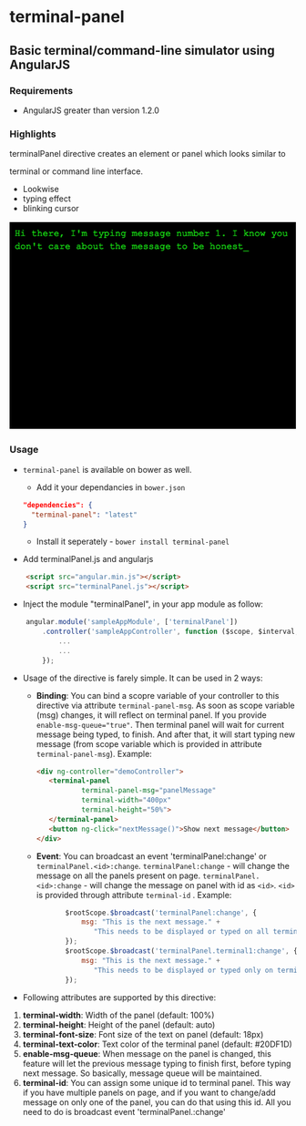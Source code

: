 # terminal-panel
## Basic terminal/command-line simulator using AngularJS

### Requirements

* AngularJS greater than version 1.2.0

### Highlights

terminalPanel directive creates an element or panel which looks similar to

terminal or command line interface.

* Lookwise
* typing effect
* blinking cursor

![alt text](https://github.com/vishalnarkhede/terminal-panel/blob/master/screenshots/screenshot1.png "Logo Title Text 1")

### Usage
* `terminal-panel` is available on bower as well.
  * Add it your dependancies in `bower.json`
  ```json
  "dependencies": {
    "terminal-panel": "latest"
  }
  ```
  * Install it seperately - `bower install terminal-panel`

* Add terminalPanel.js and angularjs

```html
    <script src="angular.min.js"></script>
    <script src="terminalPanel.js"></script>

```
* Inject the module "terminalPanel", in your app module as follow:

```javascript
    angular.module('sampleAppModule', ['terminalPanel'])
        .controller('sampleAppController', function ($scope, $interval, $rootScope) {
            ...
            ...
        });
```
* Usage of the directive is farely simple. It can be used in 2 ways:

  * **Binding**:
     You can bind a scopre variable of your controller to this directive via attribute `terminal-panel-msg`.
     As soon as scope variable (msg) changes, it will reflect on terminal panel.
     If you provide `enable-msg-queue="true"`. Then terminal panel will wait for
     current message being typed, to finish. And after that, it will start typing
     new message (from scope variable which is provided in attribute `terminal-panel-msg`).
     Example:

    ```html
    <div ng-controller="demoController">
       <terminal-panel
               terminal-panel-msg="panelMessage"
               terminal-width="400px"
               terminal-height="50%">
       </terminal-panel>
       <button ng-click="nextMessage()">Show next message</button>
    </div>
    ```

  * **Event**:
     You can broadcast an event 'terminalPanel:change' or `terminalPanel.<id>:change`.
     `terminalPanel:change` - will change the message on all the panels present on page.
     `terminalPanel.<id>:change` - will change the message on panel with id as `<id>`.
                                 `<id>` is provided through attribute `terminal-id`
                                     .
     Example:
    ```javascript
           $rootScope.$broadcast('terminalPanel:change', {
               msg: "This is the next message." +
                  "This needs to be displayed or typed on all terminal panels on page."
           });
           $rootScope.$broadcast('terminalPanel.terminal1:change', {
               msg: "This is the next message." +
                  "This needs to be displayed or typed only on terminal panel with id as 'terminal1'"
           });
    ```
* Following attributes are supported by this directive:

1. **terminal-width**: Width of the panel (default: 100%)
2. **terminal-height**: Height of the panel (default: auto)
3. **terminal-font-size**: Font size of the text on panel (default: 18px)
4. **terminal-text-color**: Text color of the terminal panel (default: #20DF1D)
5. **enable-msg-queue**: When message on the panel is changed, this feature will
                     let the previous message typing to finish first, before
                     typing next message. So basically, message queue will be
                     maintained.
6. **terminal-id**: You can assign some unique id to terminal panel. This way
                if you have multiple panels on page, and if you want to change/add
                message on only one of the panel, you can do that using this id.
                All you need to do is broadcast event 'terminalPanel.<id>:change'

